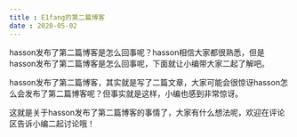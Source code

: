 ```yaml
---
title : E1fang的第二篇博客
date : 2020-05-02
---
```


hasson发布了第二篇博客是怎么回事呢？hasson相信大家都很熟悉，但是hasson发布了第二篇博客是怎么回事呢，下面就让小编带大家二起了解吧。

hasson发布了第二篇博客，其实就是写了二篇文章，大家可能会很惊讶hasson怎么会发布了第二篇博客呢？但事实就是这样，小编也感到非常惊讶。

这就是关于hasson发布了第二篇博客的事情了，大家有什么想法呢，欢迎在评论区告诉小编二起讨论哦！
